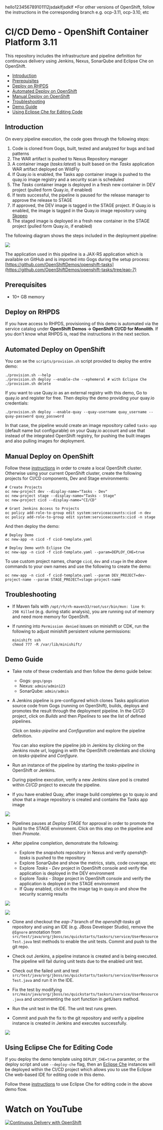 
hello123456789101112jsdaklfjsdklf
*For other versions of OpenShift, follow the instructions in the corresponding branch e.g. ocp-3.11, ocp-3.10, etc

# CI/CD Demo - OpenShift Container Platform 3.11

This repository includes the infrastructure and pipeline definition for continuous delivery using Jenkins, Nexus, SonarQube and Eclipse Che on OpenShift. 

* [Introduction](#introduction)
* [Prerequisites](#prerequisites)
* [Deploy on RHPDS](#deploy-on-rhpds)
* [Automated Deploy on OpenShift](#automatic-deploy-on-openshift)
* [Manual Deploy on OpenShift](#manual-deploy-on-openshift)
* [Troubleshooting](#troubleshooting)
* [Demo Guide](#demo-guide)
* [Using Eclipse Che for Editing Code](#using-eclipse-che-for-editing-code)


## Introduction

On every pipeline execution, the code goes through the following steps:

1. Code is cloned from Gogs, built, tested and analyzed for bugs and bad patterns
2. The WAR artifact is pushed to Nexus Repository manager
3. A container image (_tasks:latest_) is built based on the _Tasks_ application WAR artifact deployed on WildFly
4. If Quay.io is enabled, the Tasks app container image is pushed to the quay.io image registry and a security scan is scheduled
4. The _Tasks_ container image is deployed in a fresh new container in DEV project (pulled form Quay.io, if enabled)
5. If tests successful, the pipeline is paused for the release manager to approve the release to STAGE
6. If approved, the DEV image is tagged in the STAGE project. If Quay.io is enabled, the image is tagged in the Quay.io image repository using [Skopeo](https://github.com/containers/skopeo)
6. The staged image is deployed in a fresh new container in the STAGE project (pulled form Quay.io, if enabled)

The following diagram shows the steps included in the deployment pipeline:

![](images/pipeline.svg)

The application used in this pipeline is a JAX-RS application which is available on GitHub and is imported into Gogs during the setup process:
[https://github.com/OpenShiftDemos/openshift-tasks](https://github.com/OpenShiftDemos/openshift-tasks/tree/eap-7)

## Prerequisites
* 10+ GB memory

## Deploy on RHPDS

If you have access to RHPDS, provisioning of this demo is automated via the service catalog under **OpenShift Demos &rarr; OpenShift CI/CD for Monolith**. If you don't know what RHPDS is, read the instructions in the next section.

## Automated Deploy on OpenShift
You can se the `scripts/provision.sh` script provided to deploy the entire demo:

  ```
  ./provision.sh --help
  ./provision.sh deploy --enable-che --ephemeral # with Eclipse Che
  ./provision.sh delete 
  ```
If you want to use Quay.io as an external registry with this demo, Go to quay.io and register for free. Then deploy the demo providing your 
quay.io credentials:

  ```
  ./provision.sh deploy --enable-quay --quay-username quay_username --quay-password quay_password
  ```
In that case, the pipeline would create an image repository called `tasks-app` (default name but configurable) 
on your Quay.io account and use that instead of the integrated OpenShift 
registry, for pushing the built images and also pulling images for deployment. 
  
## Manual Deploy on OpenShift
Follow these [instructions](docs/local-cluster.md) in order to create a local OpenShift cluster. Otherwise using your current OpenShift cluster, create the following projects for CI/CD components, Dev and Stage environments:

  ```shell
  # Create Projects
  oc new-project dev --display-name="Tasks - Dev"
  oc new-project stage --display-name="Tasks - Stage"
  oc new-project cicd --display-name="CI/CD"

  # Grant Jenkins Access to Projects
  oc policy add-role-to-group edit system:serviceaccounts:cicd -n dev
  oc policy add-role-to-group edit system:serviceaccounts:cicd -n stage
  ```  

And then deploy the demo:

  ```
  # Deploy Demo
  oc new-app -n cicd -f cicd-template.yaml

  # Deploy Demo woth Eclipse Che
  oc new-app -n cicd -f cicd-template.yaml --param=DEPLOY_CHE=true
  ```

To use custom project names, change `cicd`, `dev` and `stage` in the above commands to
your own names and use the following to create the demo:

  ```shell
  oc new-app -n cicd -f cicd-template.yaml --param DEV_PROJECT=dev-project-name --param STAGE_PROJECT=stage-project-name
  ```

## Troubleshooting

* If Maven fails with `/opt/rh/rh-maven33/root/usr/bin/mvn: line 9:   298 Killed` (e.g. during static analysis), you are running out of memory and need more memory for OpenShift.

* If running into `Permission denied` issues on minishift or CDK, run the following to adjust minishift persistent volume permissions:
  ```
  minishift ssh
  chmod 777 -R /var/lib/minishift/
  ```

## Demo Guide

* Take note of these credentials and then follow the demo guide below:

  * Gogs: `gogs/gogs`
  * Nexus: `admin/admin123`
  * SonarQube: `admin/admin`

* A Jenkins pipeline is pre-configured which clones Tasks application source code from Gogs (running on OpenShift), builds, deploys and promotes the result through the deployment pipeline. In the CI/CD project, click on _Builds_ and then _Pipelines_ to see the list of defined pipelines.

    Click on _tasks-pipeline_ and _Configuration_ and explore the pipeline definition.

    You can also explore the pipeline job in Jenkins by clicking on the Jenkins route url, logging in with the OpenShift credentials and clicking on _tasks-pipeline_ and _Configure_.

* Run an instance of the pipeline by starting the _tasks-pipeline_ in OpenShift or Jenkins.

* During pipeline execution, verify a new Jenkins slave pod is created within _CI/CD_ project to execute the pipeline.

* If you have enabled Quay, after image build completes go to quay.io and show that a image repository is created and contains the Tasks app image

![](images/quay-pushed.png?raw=true)

* Pipelines pauses at _Deploy STAGE_ for approval in order to promote the build to the STAGE environment. Click on this step on the pipeline and then _Promote_.

* After pipeline completion, demonstrate the following:
  * Explore the _snapshots_ repository in Nexus and verify _openshift-tasks_ is pushed to the repository
  * Explore SonarQube and show the metrics, stats, code coverage, etc
  * Explore _Tasks - Dev_ project in OpenShift console and verify the application is deployed in the DEV environment
  * Explore _Tasks - Stage_ project in OpenShift console and verify the application is deployed in the STAGE environment  
  * If Quay enabled, click on the image tag in quay.io and show the security scannig results 

![](images/sonarqube-analysis.png?raw=true)

![](images/quay-claire.png?raw=true)

* Clone and checkout the _eap-7_ branch of the _openshift-tasks_ git repository and using an IDE (e.g. JBoss Developer Studio), remove the ```@Ignore``` annotation from ```src/test/java/org/jboss/as/quickstarts/tasksrs/service/UserResourceTest.java``` test methods to enable the unit tests. Commit and push to the git repo.

* Check out Jenkins, a pipeline instance is created and is being executed. The pipeline will fail during unit tests due to the enabled unit test.

* Check out the failed unit and test ```src/test/java/org/jboss/as/quickstarts/tasksrs/service/UserResourceTest.java``` and run it in the IDE.

* Fix the test by modifying ```src/main/java/org/jboss/as/quickstarts/tasksrs/service/UserResource.java``` and uncommenting the sort function in _getUsers_ method.

* Run the unit test in the IDE. The unit test runs green. 

* Commit and push the fix to the git repository and verify a pipeline instance is created in Jenkins and executes successfully.

![](images/openshift-pipeline.png?raw=true)

## Using Eclipse Che for Editing Code

If you deploy the demo template using `DEPLOY_CHE=true` paramter, or the deploy script and use `--deploy-che` flag, then an [Eclipse Che](https://www.eclipse.org/che/) instances will be deployed within the CI/CD project which allows you to use the Eclipse Che web-based IDE for editing code in this demo.

Follow these [instructions](docs/using-eclipse-che.md) to use Eclipse Che for editing code in the above demo flow.  

# Watch on YouTube

[![Continuous Delivery with OpenShift](images/youtube.png?raw=true)](https://youtu.be/_xh4XPkdXe0)
